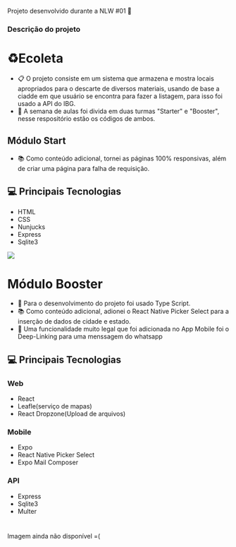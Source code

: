 Projeto desenvolvido durante a NLW #01 🚀


### Descrição do projeto

# ♻️Ecoleta

- 📋 O projeto consiste em um sistema que armazena e mostra locais apropriados para o descarte de diversos materiais, usando de base
a ciadde em que usuário se encontra para fazer a listagem, para isso foi usado a API do IBG.
- 📙 A semana de aulas foi divida em duas turmas "Starter" e "Booster", nesse respositório estão os códigos de ambos.


## Módulo Start

- 📚 Como conteúdo adicional, tornei as páginas 100% responsivas, além de criar uma página para falha de requisição.

## 💻 Principais Tecnologias

- HTML
- CSS
- Nunjucks
- Express
- Sqlite3



![](https://i.ibb.co/HD0Xr6L/Starter.gif)

# Módulo Booster

- 📙 Para o desenvolvimento do projeto foi usado Type Script.
- 📚 Como conteúdo adicional, adionei o React Native Picker Select para a inserção de dados de cidade e estado.
- 📘 Uma funcionalidade muito legal que foi adicionada no App Mobile foi o Deep-Linking para uma menssagem do whatsapp

## 💻 Principais Tecnologias

### Web

- React
- Leafle(serviço de mapas)
- React Dropzone(Upload de arquivos)

### Mobile

- Expo
- React Native Picker Select
- Expo Mail Composer

### API

- Express
- Sqlite3
- Multer

#

Imagem ainda não disponível =(
